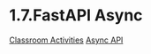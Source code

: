 # 1.7.FastAPI Async

[Classroom Activities](https://github.com/Moein-Moatali-2006/PyDeploy/tree/main/1.FastAPI/1.7.FastAPI_Async/Classroom_Activities)
[Async API](https://github.com/Moein-Moatali-2006/PyDeploy/blob/main/1.FastAPI/1.7.FastAPI_Async/Async_API/README.md)
